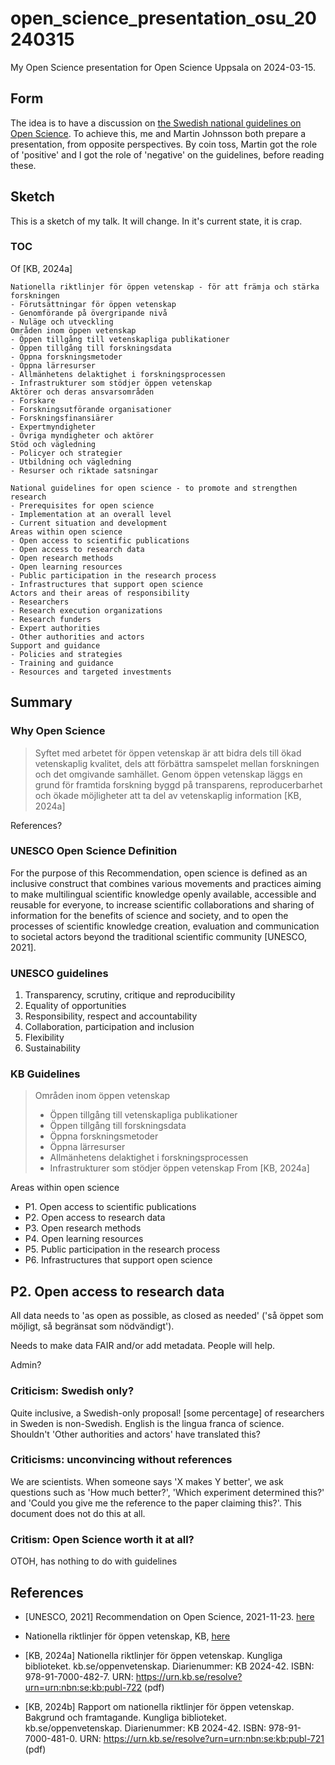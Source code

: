 # open_science_presentation_osu_20240315

My Open Science presentation for Open Science Uppsala on 2024-03-15.

## Form

The idea is to have a discussion on 
[the Swedish national guidelines on Open Science](https://www.kb.se/samverkan-och-utveckling/nytt-fran-kb/nyheter-samverkan-och-utveckling/2024-01-15-national-guidelines-for-promoting-open-science-in-sweden.html).
To achieve this, me and Martin Johnsson both prepare a
presentation, from opposite perspectives.
By coin toss, Martin got the role of 'positive' and I got
the role of 'negative' on the guidelines, 
before reading these.

## Sketch

This is a sketch of my talk. It will change. In it's current state, it is crap.

### TOC 

Of [KB, 2024a]

```
Nationella riktlinjer för öppen vetenskap - för att främja och stärka forskningen  
- Förutsättningar för öppen vetenskap  
- Genomförande på övergripande nivå  
- Nuläge och utveckling 
Områden inom öppen vetenskap  
- Öppen tillgång till vetenskapliga publikationer  
- Öppen tillgång till forskningsdata  
- Öppna forskningsmetoder  
- Öppna lärresurser  
- Allmänhetens delaktighet i forskningsprocessen  
- Infrastrukturer som stödjer öppen vetenskap  
Aktörer och deras ansvarsområden  
- Forskare  
- Forskningsutförande organisationer  
- Forskningsfinansiärer  
- Expertmyndigheter 
- Övriga myndigheter och aktörer  
Stöd och vägledning  
- Policyer och strategier  
- Utbildning och vägledning  
- Resurser och riktade satsningar  
```

```
National guidelines for open science - to promote and strengthen research
- Prerequisites for open science
- Implementation at an overall level
- Current situation and development
Areas within open science
- Open access to scientific publications
- Open access to research data
- Open research methods
- Open learning resources
- Public participation in the research process
- Infrastructures that support open science
Actors and their areas of responsibility
- Researchers
- Research execution organizations
- Research funders
- Expert authorities
- Other authorities and actors
Support and guidance
- Policies and strategies
- Training and guidance
- Resources and targeted investments
```

## Summary

### Why Open Science

> Syftet med arbetet för
> öppen vetenskap är att bidra dels till ökad vetenskaplig kvalitet, dels att förbättra samspelet
> mellan forskningen och det omgivande samhället. Genom öppen vetenskap läggs en grund
> för framtida forskning byggd på transparens, reproducerbarhet och ökade möjligheter att ta
> del av vetenskaplig information [KB, 2024a]

References?

### UNESCO Open Science Definition

For the purpose of this Recommendation, open science is defined as an inclusive construct that combines various movements and practices aiming to make multilingual scientific knowledge openly  available,  accessible  and  reusable  for  everyone,  to  increase  scientific  collaborations  and  sharing of information for the benefits of science and society, and to open the processes of scientific knowledge creation, evaluation and communication to societal actors beyond the traditional scientific community [UNESCO, 2021]. 

### UNESCO guidelines

1. Transparency, scrutiny, critique and reproducibility
2. Equality of opportunities
3. Responsibility, respect and accountability
4. Collaboration, participation and inclusion
5. Flexibility
6. Sustainability

### KB Guidelines


> Områden inom öppen vetenskap
> - Öppen tillgång till vetenskapliga publikationer
> - Öppen tillgång till forskningsdata
> - Öppna forskningsmetoder
> - Öppna lärresurser
> - Allmänhetens delaktighet i forskningsprocessen
> - Infrastrukturer som stödjer öppen vetenskap
> From [KB, 2024a]

Areas within open science

- P1. Open access to scientific publications
- P2. Open access to research data
- P3. Open research methods
- P4. Open learning resources
- P5. Public participation in the research process
- P6. Infrastructures that support open science

## P2. Open access to research data

All data needs to 'as open as possible,
as closed as needed' ('så öppet som möjligt, så begränsat som nödvändigt').

Needs to make data FAIR and/or add metadata.
People will help.

Admin?

### Criticism: Swedish only?

Quite inclusive, a Swedish-only proposal!
[some percentage] of researchers in Sweden is non-Swedish.
English is the lingua franca of science.
Shouldn't 'Other authorities and actors' have translated this?

### Criticisms: unconvincing without references

We are scientists. When someone says 'X makes Y better', we ask questions
such as 'How much better?', 'Which experiment determined this?' and
'Could you give me the reference to the paper claiming this?'.
This document does not do this at all.

### Critism: Open Science worth it at all?

OTOH, has nothing to do with guidelines

## References

 * [UNESCO, 2021] Recommendation on Open Science, 2021-11-23. [here](https://www.unesco.org/en/legal-affairs/recommendation-open-science)
 * Nationella riktlinjer för öppen vetenskap, KB,  [here](https://www.kb.se/samverkan-och-utveckling/nytt-fran-kb/nyheter-samverkan-och-utveckling/2024-01-15-national-guidelines-for-promoting-open-science-in-sweden.html)

 * [KB, 2024a] Nationella riktlinjer för öppen vetenskap. Kungliga biblioteket. kb.se/oppenvetenskap. Diarienummer: KB 2024-42. ISBN: 978-91-7000-482-7. URN: https://urn.kb.se/resolve?urn=urn:nbn:se:kb:publ-722 (pdf)

 * [KB, 2024b] Rapport om nationella riktlinjer för öppen vetenskap. Bakgrund och framtagande. Kungliga biblioteket. kb.se/oppenvetenskap. Diarienummer: KB 2024-42. ISBN: 978-91-7000-481-0. URN: https://urn.kb.se/resolve?urn=urn:nbn:se:kb:publ-721 (pdf)
